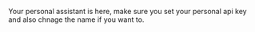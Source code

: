 Your personal assistant is here, make sure you set your personal api key and also chnage the name if you want to.

